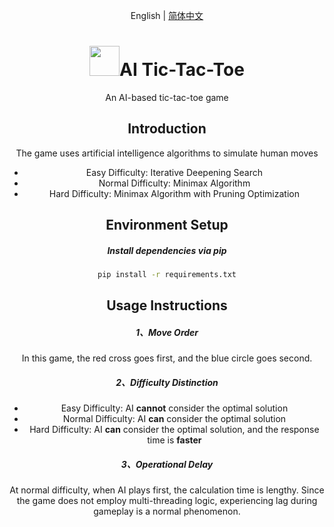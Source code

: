 <div align="center">

<div align="center">

<p align="center">
English | <a href="../../README.md">简体中文</a>
</p>

<h1><img src="../images/logo/ticTacToe.ico" alt="" width="48" height="48">AI Tic-Tac-Toe</h1>
An AI-based tic-tac-toe game

## Introduction
The game uses artificial intelligence algorithms to simulate human moves
+ Easy Difficulty: Iterative Deepening Search
+ Normal Difficulty: Minimax Algorithm
+ Hard Difficulty: Minimax Algorithm with Pruning Optimization

## Environment Setup
##### Install dependencies via pip
```bash
pip install -r requirements.txt
```

## Usage Instructions
##### 1、Move Order
In this game, the red cross goes first, and the blue circle goes second.

##### 2、Difficulty Distinction
+ Easy Difficulty: AI **cannot** consider the optimal solution
+ Normal Difficulty: AI **can** consider the optimal solution
+ Hard Difficulty: AI **can** consider the optimal solution, and the response time is **faster**

##### 3、Operational Delay
At normal difficulty, when AI plays first, the calculation time is lengthy. Since the game does not employ multi-threading logic, experiencing lag during gameplay is a normal phenomenon.
